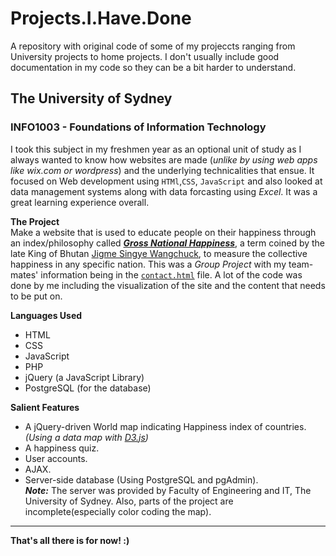 # Projects.I.Have.Done
A repository with original code of some of my projeccts ranging from University projects to home projects. I don't usually include good documentation in my code so they can be a bit harder to understand. 
## The University of Sydney
### INFO1003 - Foundations of Information Technology

I took this subject in my freshmen year as an optional unit of study as I always wanted to know how websites are made (*unlike by using web apps like wix.com or wordpress*) and the underlying technicalities that ensue. It focused on Web development using `HTMl`,`CSS`, `JavaScript` and also looked at data management systems along with data forcasting using *Excel*. It was a great learning experience overall.        

__The Project__  
Make a website that is used to educate people on their happiness through an index/philosophy called [__*Gross National Happiness*__](https://en.wikipedia.org/wiki/Gross_National_Happiness), a term coined by the late King of Bhutan [Jigme Singye Wangchuck](https://en.wikipedia.org/wiki/Jigme_Singye_Wangchuck), to measure the collective happiness in any specific nation. This was a *Group Project* with my team-mates' information being in the [`contact.html`](https://github.com/syedumar97/Projects.I.Have.Done/blob/master/contact.html) file. A lot of the code was done by me including the visualization of the site and the content that needs to be put on.  

__Languages Used__  

 * HTML
 * CSS
 * JavaScript
 * PHP
 * jQuery (a JavaScript Library) 
 * PostgreSQL (for the database)
 
__Salient Features__

 * A jQuery-driven World map indicating Happiness index of countries. *(Using a data map with [D3.js](https://d3js.org/))*
 * A happiness quiz.
 * User accounts.
 * AJAX.
 * Server-side database (Using PostgreSQL and pgAdmin).  
 ***Note:*** The server was provided by Faculty of Engineering and IT, The University of Sydney. Also, parts of the project are incomplete(especially color coding the map).  
--- 
   **That's all there is for now! :)**
